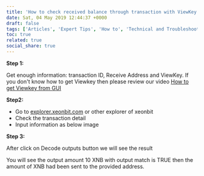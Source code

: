 ```yaml
---
title: 'How to check received balance through transaction with ViewKey on Explorer?'
date: Sat, 04 May 2019 12:44:37 +0000
draft: false
tags: ['Articles', 'Expert Tips', 'How to', 'Technical and Troubleshooting', 'Technology', 'Transactions', 'viewkey']
toc: true
related: true
social_share: true
---
```


**Step 1:**

Get enough information: transaction ID, Receive Address and ViewKey. If you don't know how to get Viewkey then please review our video [How to get Viewkey from GUI](https://www.youtube.com/watch?v=XdQvm_r2b7c)

**Step2:**

*   Go to [explorer.xeonbit.com](http://explorer.xeonbit.com) or other explorer of xeonbit
*   Check the transaction detail
*   Input information as below image


**Step 3:**

After click on Decode outputs button we will see the result


You will see the output amount 10 XNB with output match is TRUE then the amount of XNB had been sent to the provided address.